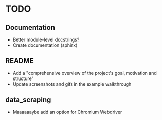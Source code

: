 # TODO

## Documentation

* Better module-level docstrings?
* Create documentation (sphinx)

## README

* Add a "comprehensive overview of the project's goal, motivation and structure"
* Update screenshots and gifs in the example walkthrough

## data_scraping

* Maaaaaaybe add an option for Chromium Webdriver
